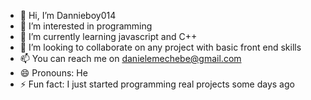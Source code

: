- 👋 Hi, I’m Dannieboy014
- 👀 I’m interested in programming
- 🌱 I’m currently learning javascript and C++
- 💞️ I’m looking to collaborate on any project with basic front end skills
- 📫 You can reach me on danielemechebe@gmail.com
- 😄 Pronouns: He
- ⚡ Fun fact: I just started programming real projects some days ago

<!---
Dannieboy014/Dannieboy014 is a ✨ special ✨ repository because its `README.md` (this file) appears on your GitHub profile.
You can click the Preview link to take a look at your changes.
--->
